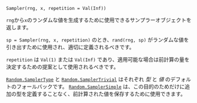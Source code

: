 ```
Sampler(rng, x, repetition = Val(Inf))
```

`rng`から`x`のランダムな値を生成するために使用できるサンプラーオブジェクトを返します。

`sp = Sampler(rng, x, repetition)` のとき、`rand(rng, sp)` がランダムな値を引き出すために使用され、適切に定義されるべきです。

`repetition` は `Val(1)` または `Val(Inf)` であり、適用可能な場合は前計算の量を決定するための提案として使用されるべきです。

[`Random.SamplerType`](@ref) と [`Random.SamplerTrivial`](@ref) はそれぞれ *型* と *値* のデフォルトのフォールバックです。 [`Random.SamplerSimple`](@ref) は、この目的のためだけに追加の型を定義することなく、前計算された値を保存するために使用できます。
